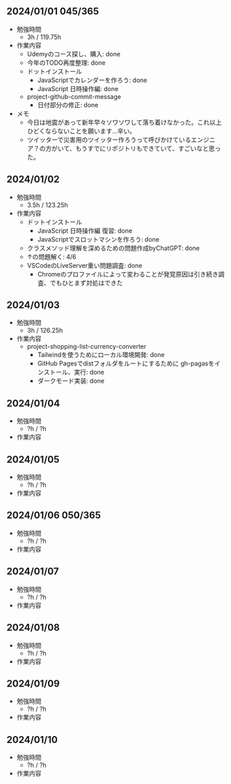 ## 2024/01/01 045/365
- 勉強時間
  - 3h / 119.75h
- 作業内容
  - Udemyのコース探し、購入: done
  - 今年のTODO再度整理: done
  - ドットインストール
    - JavaScriptでカレンダーを作ろう: done
    - JavaScript 日時操作編: done
  - project-github-commit-message
    - 日付部分の修正: done
- メモ
  - 今日は地震があって新年早々ソワソワして落ち着けなかった。これ以上ひどくならないことを願います...辛い。
  - ツイッターで災害用のツイッター作ろうって呼びかけているエンジニア？の方がいて、もうすでにリポジトリもできていて、すごいなと思った。

## 2024/01/02
- 勉強時間
  - 3.5h / 123.25h
- 作業内容
  - ドットインストール
    - JavaScript 日時操作編 復習: done
    - JavaScriptでスロットマシンを作ろう: done
  - クラスメソッド理解を深めるための問題作成byChatGPT: done
  - ↑の問題解く: 4/6
  - VSCodeのLiveServer重い問題調査: done
    - Chromeのプロファイルによって変わることが発覚原因は引き続き調査、でもひとまず対処はできた

## 2024/01/03
- 勉強時間
  - 3h / 126.25h
- 作業内容
  - project-shopping-list-currency-converter
    - Tailwindを使うためにローカル環境開発: done
    - GitHub Pagesでdistフォルダをルートにするために gh-pagasをインストール、実行: done
    - ダークモード実装: done

## 2024/01/04
- 勉強時間
  - ?h / ?h
- 作業内容

## 2024/01/05
- 勉強時間
  - ?h / ?h
- 作業内容

## 2024/01/06 050/365
- 勉強時間
  - ?h / ?h
- 作業内容

## 2024/01/07
- 勉強時間
  - ?h / ?h
- 作業内容

## 2024/01/08
- 勉強時間
  - ?h / ?h
- 作業内容

## 2024/01/09
- 勉強時間
  - ?h / ?h
- 作業内容

## 2024/01/10
- 勉強時間
  - ?h / ?h
- 作業内容